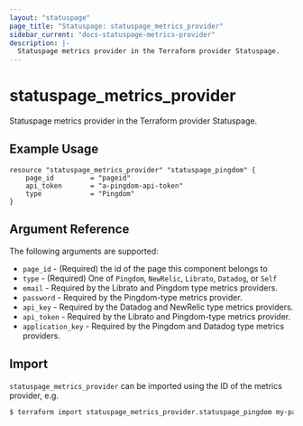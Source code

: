 ```yaml
---
layout: "statuspage"
page_title: "Statuspage: statuspage_metrics_provider"
sidebar_current: "docs-statuspage-metrics-provider"
description: |-
  Statuspage metrics provider in the Terraform provider Statuspage.
---
```


# statuspage_metrics_provider

Statuspage metrics provider in the Terraform provider Statuspage.

## Example Usage

```hcl
resource "statuspage_metrics_provider" "statuspage_pingdom" {
    page_id         = "pageid"
    api_token       = "a-pingdom-api-token"
    type            = "Pingdom"
}
```

## Argument Reference

The following arguments are supported:

 * `page_id` - (Required) the id of the page this component belongs to
 * `type` - (Required) One of `Pingdom`, `NewRelic`, `Librato`, `Datadog`, or `Self`
 * `email` - Required by the Librato and Pingdom type metrics providers.
 * `password` - Required by the Pingdom-type metrics provider.
 * `api_key` - Required by the Datadog and NewRelic type metrics providers.
 * `api_token` - Required by the Librato and Pingdom-type metrics provider.
 * `application_key` - Required by the Pingdom and Datadog type metrics providers.

## Import

`statuspage_metrics_provider` can be imported using the ID of the metrics provider, e.g.

```sh
$ terraform import statuspage_metrics_provider.statuspage_pingdom my-page-id/my-metrics-provider-id
```
